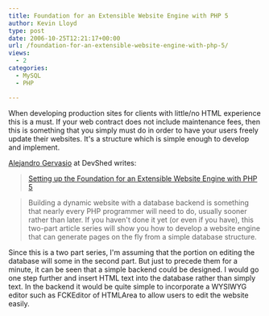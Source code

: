 ```yaml
---
title: Foundation for an Extensible Website Engine with PHP 5
author: Kevin Lloyd
type: post
date: 2006-10-25T12:21:17+00:00
url: /foundation-for-an-extensible-website-engine-with-php-5/
views:
  - 2
categories:
  - MySQL
  - PHP

---
```

When developing production sites for clients with little/no HTML experience this is a must. If your web contract does not include maintenance fees, then this is something that you simply must do in order to have your users freely update their websites. It's a structure which is simple enough to develop and implement.

<span class="content_rating"><a rel="nofollow" href="http://www.devshed.com/cp/bio/Alejandro-Gervasio/">Alejandro Gervasio</a> at DevShed writes:</span>

> [Setting up the Foundation for an Extensible Website Engine with PHP 5][1]

> Building a dynamic website with a database backend is something that nearly every PHP programmer will need to do, usually sooner rather than later. If you haven't done it yet (or even if you have), this two-part article series will show you how to develop a website engine that can generate pages on the fly from a simple database structure.

Since this is a two part series, I'm assuming that the portion on editing the database will some in the second part. But just to precede them for a minute, it can be seen that a simple backend could be designed. I would go one step further and insert HTML text into the database rather than simply text. In the backend it would be quite simple to incorporate a WYSIWYG editor such as FCKEditor of HTMLArea to allow users to edit the website easily.

 [1]: http://www.devshed.com/c/a/PHP/Setting-up-the-Foundation-for-an-Extensible-Website-Engine-with-PHP-5/